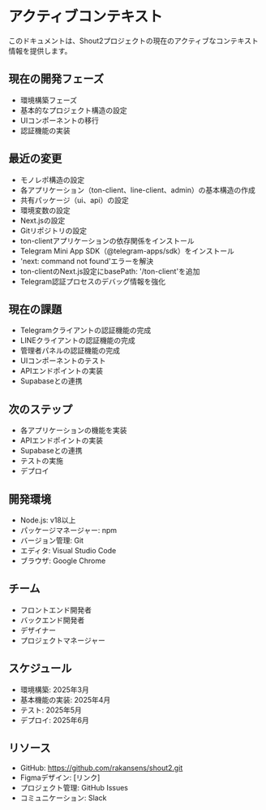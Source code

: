 # アクティブコンテキスト

このドキュメントは、Shout2プロジェクトの現在のアクティブなコンテキスト情報を提供します。

## 現在の開発フェーズ

- 環境構築フェーズ
- 基本的なプロジェクト構造の設定
- UIコンポーネントの移行
- 認証機能の実装

## 最近の変更

- モノレポ構造の設定
- 各アプリケーション（ton-client、line-client、admin）の基本構造の作成
- 共有パッケージ（ui、api）の設定
- 環境変数の設定
- Next.jsの設定
- Gitリポジトリの設定
- ton-clientアプリケーションの依存関係をインストール
- Telegram Mini App SDK（@telegram-apps/sdk）をインストール
- 'next: command not found'エラーを解決
- ton-clientのNext.js設定にbasePath: '/ton-client'を追加
- Telegram認証プロセスのデバッグ情報を強化

## 現在の課題

- Telegramクライアントの認証機能の完成
- LINEクライアントの認証機能の完成
- 管理者パネルの認証機能の完成
- UIコンポーネントのテスト
- APIエンドポイントの実装
- Supabaseとの連携

## 次のステップ

- 各アプリケーションの機能を実装
- APIエンドポイントの実装
- Supabaseとの連携
- テストの実施
- デプロイ

## 開発環境

- Node.js: v18以上
- パッケージマネージャー: npm
- バージョン管理: Git
- エディタ: Visual Studio Code
- ブラウザ: Google Chrome

## チーム

- フロントエンド開発者
- バックエンド開発者
- デザイナー
- プロジェクトマネージャー

## スケジュール

- 環境構築: 2025年3月
- 基本機能の実装: 2025年4月
- テスト: 2025年5月
- デプロイ: 2025年6月

## リソース

- GitHub: https://github.com/rakansens/shout2.git
- Figmaデザイン: [リンク]
- プロジェクト管理: GitHub Issues
- コミュニケーション: Slack
